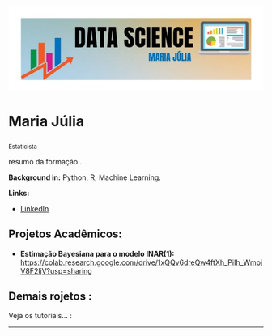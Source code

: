 <p align="center">
  <img src="banner.jpeg" >
</p>

# Maria Júlia
<sub>Estaticista </sub>

resumo da formação..

**Background in:** Python, R, Machine Learning.

**Links:**
* [LinkedIn](https://www.linkedin.com/in/mariajuliang)


## Projetos Acadêmicos:

* **Estimação Bayesiana para o modelo INAR(1):** https://colab.research.google.com/drive/1xQQv6dreQw4ftXh_PiIh_WmpjV8F2ljV?usp=sharing

## Demais rojetos :
Veja os tutoriais... :

---

